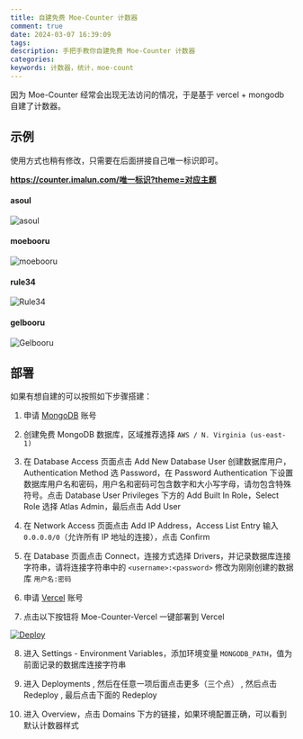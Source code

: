 ```yaml
---
title: 自建免费 Moe-Counter 计数器
comment: true
date: 2024-03-07 16:39:09
tags:
description: 手把手教你自建免费 Moe-Counter 计数器
categories:
keywords: 计数器，统计，moe-count
---
```


因为 Moe-Counter 经常会出现无法访问的情况，于是基于 vercel + mongodb 自建了计数器。

<!-- more -->

## 示例

使用方式也稍有修改，只需要在后面拼接自己唯一标识即可。

**https://counter.imalun.com/唯一标识?theme=对应主题**

#### asoul

![asoul](https://counter.imalun.com/demo?theme=asoul)

#### moebooru

![moebooru](https://counter.imalun.com/demo?theme=moebooru)

#### rule34

![Rule34](https://counter.imalun.com/demo?theme=rule34)

#### gelbooru

![Gelbooru](https://counter.imalun.com/demo?theme=gelbooru)

## 部署

如果有想自建的可以按照如下步骤搭建：

1. 申请 [MongoDB](https://www.mongodb.com/cloud/atlas/register) 账号
2. 创建免费 MongoDB 数据库，区域推荐选择 `AWS / N. Virginia (us-east-1)`
3. 在 Database Access 页面点击 Add New Database User 创建数据库用户，Authentication Method 选 Password，在 Password Authentication 下设置数据库用户名和密码，用户名和密码可包含数字和大小写字母，请勿包含特殊符号。点击 Database User Privileges 下方的 Add Built In Role，Select Role 选择 Atlas Admin，最后点击 Add User

4. 在 Network Access 页面点击 Add IP Address，Access List Entry 输入 `0.0.0.0/0`（允许所有 IP 地址的连接），点击 Confirm

5. 在 Database 页面点击 Connect，连接方式选择 Drivers，并记录数据库连接字符串，请将连接字符串中的 `<username>:<password>` 修改为刚刚创建的数据库 `用户名:密码`

6. 申请 [Vercel](https://vercel.com/signup) 账号
7. 点击以下按钮将 Moe-Counter-Vercel 一键部署到 Vercel<br>

[![Deploy](https://vercel.com/button)](https://vercel.com/new/clone?repository-url=https://github.com/MaLuns/moe-counter-vercel)

8. 进入 Settings - Environment Variables，添加环境变量 `MONGODB_PATH`，值为前面记录的数据库连接字符串

9. 进入 Deployments , 然后在任意一项后面点击更多（三个点） , 然后点击 Redeploy , 最后点击下面的 Redeploy
10. 进入 Overview，点击 Domains 下方的链接，如果环境配置正确，可以看到 默认计数器样式
